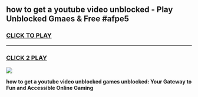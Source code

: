 
## how to get a youtube video unblocked - Play Unblocked Gmaes & Free #afpe5
<h3>
<a href="https://news.freeplayer.one?title=how_to_get_a_youtube_video_unblocked&ref=24F">CLICK TO PLAY</a></h3>
<hr>

<h3>
<a href="https://news.freeplayer.one?title=how_to_get_a_youtube_video_unblocked&ref=24F">CLICK 2 PLAY</a>
  
</h3>

<a href="https://news.freeplayer.one?title=how_to_get_a_youtube_video_unblocked&ref=24F/"><img src="https://clearcache.store/games.png"></a>


**how to get a youtube video unblocked games unblocked: Your Gateway to Fun and Accessible Online Gaming**
